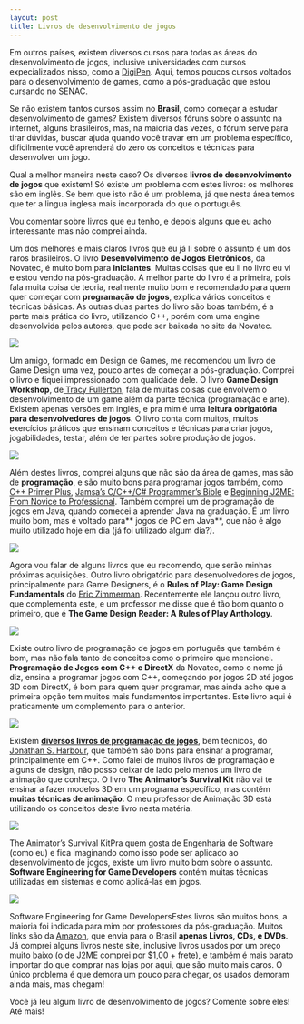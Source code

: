 ```yaml
---
layout: post
title: Livros de desenvolvimento de jogos
---
```


Em outros países, existem diversos cursos para todas as áreas do desenvolvimento de jogos, inclusive universidades com cursos expecializados nisso, como a [DigiPen](https://www.digipen.edu/ "DigiPen"). Aqui, temos poucos cursos voltados para o desenvolvimento de games, como a pós-graduação que estou cursando no SENAC.

Se não existem tantos cursos assim no **Brasil**, como começar a estudar desenvolvimento de games? Existem diversos fóruns sobre o assunto na internet, alguns brasileiros, mas, na maioria das vezes, o fórum serve para tirar dúvidas, buscar ajuda quando você travar em um problema específico, dificilmente você aprenderá do zero os conceitos e técnicas para desenvolver um jogo.

Qual a melhor maneira neste caso? Os diversos **livros de desenvolvimento de jogos** que existem! Só existe um problema com estes livros: os melhores são em inglês. Se bem que isto não é um problema, já que nesta área temos que ter a lingua inglesa mais incorporada do que o português.

Vou comentar sobre livros que eu tenho, e depois alguns que eu acho interessante mas não comprei ainda.

Um dos melhores e mais claros livros que eu já li sobre o assunto é um dos raros brasileiros. O livro **Desenvolvimento de Jogos Eletrônicos**, da Novatec, é muito bom para **iniciantes**. Muitas coisas que eu li no livro eu vi e estou vendo na pós-graduação. A melhor parte do livro é a primeira, pois fala muita coisa de teoria, realmente muito bom e recomendado para quem quer começar com **programação de jogos**, explica vários conceitos e técnicas básicas. As outras duas partes do livro são boas também, é a parte mais prática do livro, utilizando C++, porém com uma engine desenvolvida pelos autores, que pode ser baixada no site da Novatec.

![](/content/images/2016/06/livro_desenv_jogos_eletronicos.jpg)

Um amigo, formado em Design de Games, me recomendou um livro de Game Design uma vez, pouco antes de começar a pós-graduação. Comprei o livro e fiquei impressionado com qualidade dele. O livro **Game Design Workshop**, de[ Tracy Fullerton](http://www.tracyfullerton.com/ "Tracy Fullerton"), fala de muitas coisas que envolvem o desenvolvimento de um game além da parte técnica (programação e arte). Existem apenas versões em inglês, e pra mim é uma **leitura obrigatória para desenvolvedores de jogos**. O livro conta com muitos, muitos exercícios práticos que ensinam conceitos e técnicas para criar jogos, jogabilidades, testar, além de ter partes sobre produção de jogos.

![](/content/images/2016/06/gdw.jpg)

Além destes livros, comprei alguns que não são da área de games, mas são de **programação**, e são muito bons para programar jogos também, como [C++ Primer Plus](http://www.amazon.com/Primer-Plus-5th-Stephen-Prata/dp/0672326973/ref=sr_1_1?ie=UTF8&s=books&qid=1250885630&sr=1-1 "C++ Primer Plus"), [Jamsa’s C/C++/C# Programmer’s Bible](http://www.amazon.com/Jamsas-Programmers-Bible-Kris-Jamsa/dp/0766846822/ref=sr_1_1?ie=UTF8&s=books&qid=1250885644&sr=1-1 "Jamsa's C/C++/C# Programmer's Bible") e [Beginning J2ME: From Novice to Professional](http://www.amazon.com/gp/product/1590594797/ref=ox_ya_os_product "Beginning J2ME: From Novice to Professional"). Também comprei um de programação de jogos em Java, quando comecei a aprender Java na graduação. É um livro muito bom, mas é voltado para** jogos de PC em Java**, que não é algo muito utilizado hoje em dia (já foi utilizado algum dia?).

![](/content/images/2016/06/gamedevjava.jpg)

Agora vou falar de alguns livros que eu recomendo, que serão minhas próximas aquisições. Outro livro obrigatório para desenvolvedores de jogos, principalmente para Game Designers, é o **Rules of Play: Game Design Fundamentals** do [Eric Zimmerman](http://www.ericzimmerman.com/ "Eric Zimmerman"). Recentemente ele lançou outro livro, que complementa este, e um professor me disse que é tão bom quanto o primeiro, que é **The Game Design Reader: A Rules of Play Anthology**.

![](/content/images/2016/06/rop.jpg)

Existe outro livro de programação de jogos em português que também é bom, mas não fala tanto de conceitos como o primeiro que mencionei. **Programação de Jogos com C++ e DirectX** da Novatec, como o nome já diz, ensina a programar jogos com C++, começando por jogos 2D até jogos 3D com DirectX, é bom para quem quer programar, mas ainda acho que a primeira opção tem muitos mais fundamentos importantes. Este livro aqui é praticamente um complemento para o anterior.

![](/content/images/2016/06/programacao_jogos.jpg)

Existem [**diversos livros de programação de jogos**](http://theharbourfamily.com/jonathan/?p=317 "Livros de Programação de Jogos"), bem técnicos, do [Jonathan S. Harbour](http://www.jharbour.com/ "Jonathan S. Harbour"), que também são bons para ensinar a programar, principalmente em C++. Como falei de muitos livros de programação e alguns de design, não posso deixar de lado pelo menos um livro de animação que conheço. O livro **The Animator’s Survival Kit** não vai te ensinar a fazer modelos 3D em um programa específico, mas contém **muitas técnicas de animação**. O meu professor de Animação 3D está utilizando os conceitos deste livro nesta matéria.

![](/content/images/2016/06/Animsurvivalkit.jpg)

The Animator’s Survival Kit</figcaption></figure>Pra quem gosta de Engenharia de Software (como eu) e fica imaginando como isso pode ser aplicado ao desenvolvimento de jogos, existe um livro muito bom sobre o assunto. **Software Engineering for Game Developers** contém muitas técnicas utilizadas em sistemas e como aplicá-las em jogos.

![](/content/images/2016/06/softeng.jpg)

Software Engineering for Game Developers</figcaption></figure>Estes livros são muitos bons, a maioria foi indicada para mim por professores da pós-graduação. Muitos links são da [Amazon](http://www.amazon.com "Amazon"), que envia para o Brasil **apenas Livros, CDs, e DVDs**. Já comprei alguns livros neste site, inclusive livros usados por um preço muito baixo (o de J2ME comprei por $1,00 + frete), e também é mais barato importar do que comprar nas lojas por aqui, que são muito mais caros. O único problema é que demora um pouco para chegar, os usados demoram ainda mais, mas chegam!

Você já leu algum livro de desenvolvimento de jogos? Comente sobre eles! Até mais!

